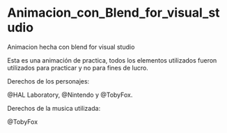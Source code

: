 # Animacion_con_Blend_for_visual_studio
 Animacion hecha con blend for visual studio

Esta es una animación de practica, todos los elementos utilizados fueron utilizados para practicar y no para fines de lucro.

Derechos de los personajes: 

@HAL Laboratory, @Nintendo y @TobyFox.

Derechos de la musica utilizada:

@TobyFox
